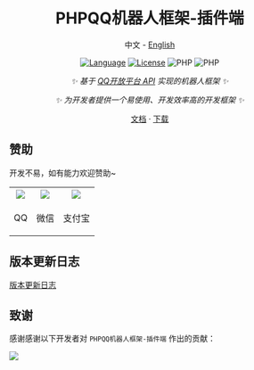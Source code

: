 <div align="center">
  
# PHPQQ机器人框架-插件端

中文 - [English](./README_en.md)

[![Language](https://img.shields.io/badge/language-php-green.svg?style=plastic)](https://www.php.net/)
[![License](https://img.shields.io/badge/license-Apache-orange.svg?style=plastic)](https://github.com/QQBotSDK/PHPPulginServer/blob/master/LICENSE)
![PHP](https://img.shields.io/badge/php-8.1%2B-blue)
![PHP](https://img.shields.io/badge/version-Alpha1.1.3-red)

_✨ 基于 [QQ开放平台 API](https://bot.q.qq.com/wiki/develop/api-v2/) 实现的机器人框架 ✨_

_✨ 为开发者提供一个易使用、开发效率高的开发框架 ✨_

[文档](https://docs.bot.ssyapi.com)
·
[下载](https://github.com/QQBotSDK/PHPPluginServer/releases/)

</div>

## 赞助

开发不易，如有能力欢迎赞助~

<table>
  <tr>
  <th><img src="https://game.lihouse.xyz/PHPBotPluginServer/Image/qqqrcode.jpg"></th>
  <th><img src="https://game.lihouse.xyz/PHPBotPluginServer/Image/wxqrcode.jpg"></th>
  <th><img src="https://game.lihouse.xyz/PHPBotPluginServer/Image/zfbqrcode.jpg"></th>
  </tr>
  <tr>
  <td><p align="center">QQ</p></td>
  <td><p align="center">微信</p></td>
  <td><p align="center">支付宝</p></td>
  </tr>
</table>

## 版本更新日志

[版本更新日志](https://docs.bot.ssyapi.com/updatelog)

## 致谢

感谢感谢以下开发者对 `PHPQQ机器人框架-插件端` 作出的贡献：

<a href="https://github.com/QQBotSDK/PHPPluginServer/graphs/contributors">
  <img src="https://contrib.rocks/image?repo=QQBotSDK/PHPPluginServer" />
</a>